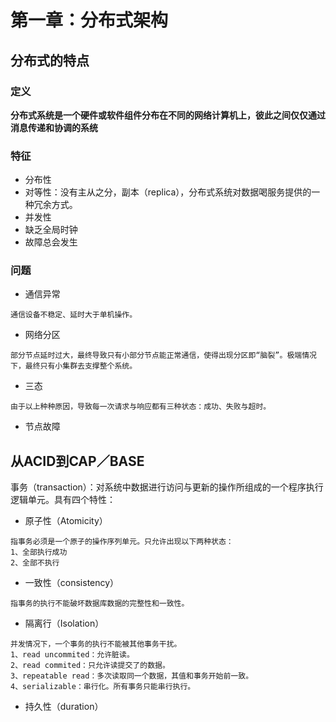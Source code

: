 # 第一章：分布式架构

## 分布式的特点

### 定义
**分布式系统是一个硬件或软件组件分布在不同的网络计算机上，彼此之间仅仅通过消息传递和协调的系统**

### 特征

* 分布性 
* 对等性：没有主从之分，副本（replica），分布式系统对数据喝服务提供的一种冗余方式。
* 并发性
* 缺乏全局时钟
* 故障总会发生

### 问题
* 通信异常
```
通信设备不稳定、延时大于单机操作。
```
* 网络分区
```
部分节点延时过大，最终导致只有小部分节点能正常通信，使得出现分区即“脑裂”。极端情况下，最终只有小集群去支撑整个系统。
```
* 三态
```
由于以上种种原因，导致每一次请求与响应都有三种状态：成功、失败与超时。
```
* 节点故障

## 从ACID到CAP／BASE

事务（transaction）：对系统中数据进行访问与更新的操作所组成的一个程序执行逻辑单元。具有四个特性：
* 原子性（Atomicity）
```
指事务必须是一个原子的操作序列单元。只允许出现以下两种状态：
1、全部执行成功
2、全部不执行
```

* 一致性（consistency）
```
指事务的执行不能破坏数据库数据的完整性和一致性。
```
 
* 隔离行（Isolation）
```
并发情况下，一个事务的执行不能被其他事务干扰。
1、read uncommited：允许脏读。
2、read commited：只允许读提交了的数据。
3、repeatable read：多次读取同一个数据，其值和事务开始前一致。
4、serializable：串行化。所有事务只能串行执行。
```

* 持久性（duration）
```

```